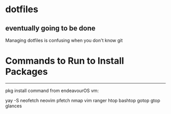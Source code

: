 # dotfiles
eventually going to be done
------------------------------------------------------------
Managing dotfiles is confusing when you don't know git

# Commands to Run to Install Packages
----------------------------------------
pkg install command from endeavourOS vm:

yay -S neofetch neovim pfetch nmap vim ranger htop bashtop gotop gtop glances
